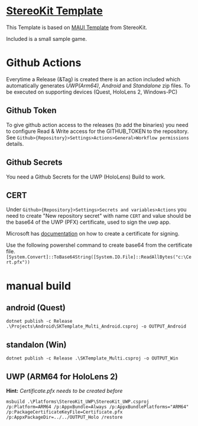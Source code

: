 # [StereoKit Template](https://stereokit.net/)
This Template is based on [MAUI Template](https://github.com/StereoKit/StereoKit.Templates/tree/main/templates/SKTemplate_Multi) from StereoKit.

Included is a small sample game.

# Github Actions
Everytime a Release (&Tag) is created there is an action included which automatically generates *UWP(Arm64)*, *Android* and *Standalone* zip files. To be executed on supporting devices (Quest, HoloLens 2, Windows-PC) 
## Github Token
To give github action access to the releases (to add the binaries) you need to configure Read & Write access for the GITHUB_TOKEN to the repository. See `Github>{Repository}>Settings>Actions>General>Workflow permissions` details.
## Github Secrets
You need a Github Secrets for the UWP (HoloLens) Build to work.
## CERT
Under `Github>{Repository}>Settings>Secrets and variables>Actions` you need to create "New repository secret" with name `CERT` and value should be the base64 of the UWP (PFX) certificate, used to sign the uwp app.

Microsoft has [documentation](https://learn.microsoft.com/en-gb/windows/msix/package/create-certificate-package-signing) on how to create a certificate for signing.

Use the following powershel command to create base64 from the certificate file.
`[System.Convert]::ToBase64String([System.IO.File]::ReadAllBytes("c:\Cert.pfx"))`

# manual build
## android (Quest)
`dotnet publish -c Release .\Projects\Android\SKTemplate_Multi_Android.csproj -o OUTPUT_Android`
## standalon (Win)
`dotnet publish -c Release .\SKTemplate_Multi.csproj -o OUTPUT_Win`
## UWP (ARM64 for HoloLens 2)
**Hint:** *Certificate.pfx needs to be created before*

`msbuild .\Platforms\StereoKit_UWP\StereoKit_UWP.csproj /p:Platform=ARM64 /p:AppxBundle=Always /p:AppxBundlePlatforms="ARM64" /p:PackageCertificateKeyFile=Certificate.pfx /p:AppxPackageDir=../../OUTPUT_Holo /restore`
